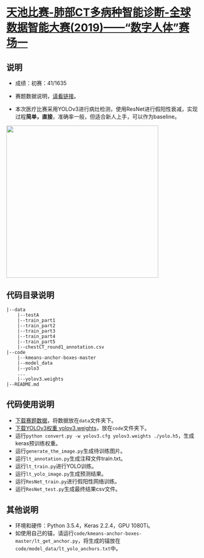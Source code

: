 # [天池比赛-肺部CT多病种智能诊断-全球数据智能大赛(2019)——“数字人体”赛场一](https://tianchi.aliyun.com/competition/entrance/231724/introduction)
## 说明
- 成绩：初赛：41/1635
- 赛题数据说明，[请看链接](https://tianchi.aliyun.com/competition/entrance/231724/information)。

- 本次医疗比赛采用YOLOv3进行病灶检测，使用ResNet进行假阳性衰减，实现过程**简单，直接**，准确率一般，但适合新人上手，可以作为baseline。

<img src="https://github.com/liut969/Tianchi-medical-lung-detect/blob/master/data/lt.jpg?raw=true" width="400" hegiht="400" align=center />

## 代码目录说明
```
|--data
    |--testA
    |--train_part1
    |--train_part2
    |--train_part3
    |--train_part4
    |--train_part5
    |--chestCT_round1_annotation.csv
|--code
    |--kmeans-anchor-boxes-master
    |--model_data
    |--yolo3
    ...
    |--yolov3.weights
|--README.md
```
## 代码使用说明
- [下载赛题数据](https://tianchi.aliyun.com/competition/entrance/231724/information)，将数据放在```data```文件夹下。
- [下载YOLOv3权重 yolov3.weights](https://pjreddie.com/darknet/yolo/)，放在```code```文件夹下。
- 运行```python convert.py -w yolov3.cfg yolov3.weights ./yolo.h5```，生成keras预训练权重。
- 运行```generate_the_image.py```生成待训练图片。
- 运行```lt_annotation.py```生成注释文件train.txt。
- 运行```lt_train.py```进行YOLO训练。
- 运行```lt_yolo_image.py```生成预测结果。
- 运行```ResNet_train.py```进行假阳性网络训练。
- 运行```ResNet_test.py```生成最终结果csv文件。
## 其他说明
- 环境和硬件：Python 3.5.4，Keras 2.2.4，GPU 1080Ti。
- 如使用自己的锚，请运行```code/kmeans-anchor-boxes-master/lt_get_anchor.py```，将生成的锚放在```code/model_data/lt_yolo_anchors.txt```中。

